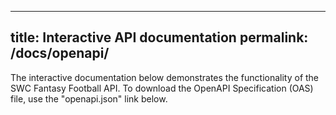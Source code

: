 <!--- Chapter 4 OpenAPI.md --->
---
title: Interactive API documentation
permalink: /docs/openapi/
---
<style type="text/css" rel="stylesheet">
.swagger-ui pre {
    background-color: transparent;
    border: none;
}
</style>

The interactive documentation below demonstrates the functionality of the SWC Fantasy Football API. To download the OpenAPI Specification (OAS) file, use the "openapi.json" link below.
<div id="swagger-ui" class="intrinsic-container"></div>
<script src="https://unpkg.com/swagger-ui-dist@5.10.0/swagger-ui-bundle.js" crossorigin></script>
<script>
  window.onload = () => {
    window.ui = SwaggerUIBundle({
      url: '/dev-portal/openapi.json',
      dom_id: '#swagger-ui'
    });
  };
</script>
